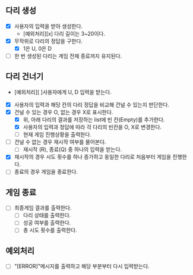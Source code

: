 ## 다리 생성

- [x] 사용자의 입력을 받아 생성한다.
    - [예외처리][x] 다리 길이는 3~20이다.
- [x] 무작위로 다리의 정답을 구한다.
    - [x] 1은 U, 0은 D
- [ ] 한 번 생성된 다리는 게임 전체 종료까지 유지된다.

## 다리 건너기

- [예외처리][ ]사용자에게 U, D 입력을 받는다.
- [x] 사용자의 입력과 해당 칸의 다리 정답을 비교해 건널 수 있는지 판단한다.
- [x] 건널 수 있는 경우 O, 없는 경우 X로 표시한다.
    - [x] 위, 아래 다리의 결과를 저장하는 list에 빈 칸(Empty)를 추가한다.
    - [x] 사용자의 입력과 정답에 따라 각 다리의 빈칸을 O, X로 변경한다.
    - [ ] 현재 게임 진행상황을 출력한다.
- [ ] 건널 수 없는 경우 재시작 여부를 물어본다.
    - [ ] 재시작 (R), 종료(Q) 중 하나의 입력을 받는다.
- [x] 재시작의 경우 시도 횟수를 하나 증가하고 동일한 다리로 처음부터 게임을 진행한다.
- [ ] 종료의 경우 게임을 종료한다.

## 게임 종료

- [ ] 최종게임 결과를 출력한다.
    - [ ] 다리 상태를 출력한다.
    - [ ] 성공 여부를 출력한다.
    - [ ] 총 시도 횟수를 출력한다.

## 예외처리

- [ ] "[ERROR]"메시지를 출력하고 해당 부분부터 다시 입력받는다.